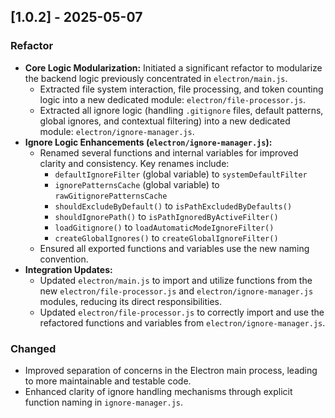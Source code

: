 ## [1.0.2] - 2025-05-07

### Refactor

- **Core Logic Modularization:** Initiated a significant refactor to modularize the backend logic previously concentrated in `electron/main.js`.
  - Extracted file system interaction, file processing, and token counting logic into a new dedicated module: `electron/file-processor.js`.
  - Extracted all ignore logic (handling `.gitignore` files, default patterns, global ignores, and contextual filtering) into a new dedicated module: `electron/ignore-manager.js`.
- **Ignore Logic Enhancements (`electron/ignore-manager.js`):**
  - Renamed several functions and internal variables for improved clarity and consistency. Key renames include:
    - `defaultIgnoreFilter` (global variable) to `systemDefaultFilter`
    - `ignorePatternsCache` (global variable) to `rawGitignorePatternsCache`
    - `shouldExcludeByDefault()` to `isPathExcludedByDefaults()`
    - `shouldIgnorePath()` to `isPathIgnoredByActiveFilter()`
    - `loadGitignore()` to `loadAutomaticModeIgnoreFilter()`
    - `createGlobalIgnores()` to `createGlobalIgnoreFilter()`
  - Ensured all exported functions and variables use the new naming convention.
- **Integration Updates:**
  - Updated `electron/main.js` to import and utilize functions from the new `electron/file-processor.js` and `electron/ignore-manager.js` modules, reducing its direct responsibilities.
  - Updated `electron/file-processor.js` to correctly import and use the refactored functions and variables from `electron/ignore-manager.js`.

### Changed

- Improved separation of concerns in the Electron main process, leading to more maintainable and testable code.
- Enhanced clarity of ignore handling mechanisms through explicit function naming in `ignore-manager.js`.
